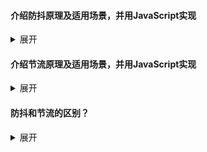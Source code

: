 #### 介绍防抖原理及适用场景，并用JavaScript实现

<details>
    <summary>展开</summary>
    <ul>
        <li>原理：在事件被触发一段时间后再执行回调，如果在这段时间内又被触发，则重新计时</li>
    	<li>
            适用场景：
            <ul>
                <li>如果多次点击提交按钮，只执行最后一次提交</li>
                <li>搜索框输入时，输入停止一段时间再进行搜索</li>
            </ul>
        </li>
        <li>实现：<pre><code>function debounce(func, delay) {
    let timer = null;
    return function () {
        clearTimeout(timer);
        timer = setTimeout(func, delay);
    }
}
<br>
let flag = 0;
function foo() {
    flag++;
    console.log('Number of calls: %d', flag);
}
<br>
var x = document.getElementById("b");
x.addEventListener('click', debounce(foo, 2000));</code></pre></li>
    </ul>
</details>




#### 介绍节流原理及适用场景，并用JavaScript实现

<details>
    <summary>展开</summary>
    <ul>
        <li>原理：规定一段时间内触发事件只能执行一次函数，如果这段时间内多次触发事件，则只有一次生效</li>
    	<li>
            适用场景：
            <ul>
                <li>监听滚动事件，比如滑到底部自动加载更多，只有一次生效</li>
            </ul>
        </li>
        <li>实现：<pre><code>function throttle(func, delay) {
    let timer = null;
    return function () {
        if (!timer) {
            timer = setTimeout(function () {
                func();
                timer = null;
            }, delay);
        }
    }
}
<br>
let flag = 0;
function foo() {
    flag++;
    console.log('Number of calls: %d', flag);
}
<br>
var x = document.getElementById("b");
x.addEventListener('click', throttle(foo, 2000));</code></pre></li>
    </ul>
</details>



#### 防抖和节流的区别？

<details>
    <summary>展开</summary>
    <p>
        防抖和节流都是防止某一时间段内的频繁触发，区别在于防抖是只执行最后的那一次，而节流是会先执行一次。比如我不间断地重复触发一段时间，防抖只会在最后执行一次，而节流会平均地执行好几次
    </p>
</details>


